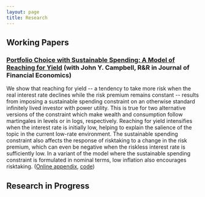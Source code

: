 ```yaml
---
layout: page
title: Research
---
```


## Working Papers

### [Portfolio Choice with Sustainable Spending: A Model of Reaching for Yield]({{site.url}}/papers/ReachingForYield.pdf) (with John Y. Campbell, R&R in Journal of Financial Economics)

We show that reaching for yield -- a tendency to take more risk when the real interest rate declines
while the risk premium remains constant -- results from imposing a sustainable spending constraint
on an otherwise standard infinitely lived investor with power utility. This is true for two alternative
versions of the constraint which make wealth and consumption follow martingales in levels or in logs,
respectively. Reaching for yield intensifies when the interest rate is initially low, helping to explain
the salience of the topic in the current low-rate environment. The sustainable spending constraint
also affects the response of risktaking to a change in the risk premium, which can even be negative
when the riskless interest rate is sufficiently low. In a variant of the model where the sustainable
spending constraint is formulated in nominal terms, low inflation also encourages risktaking. ([Online appendix]({{site.url}}/papers/ReachingForYield_Appendix.pdf), [code]({{site.url}}/reaching_for_yield.html))

## Research in Progress
